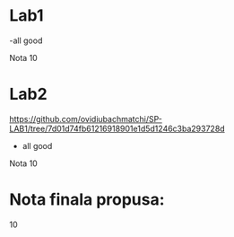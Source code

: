 # Lab1
-all good

Nota 10

# Lab2
https://github.com/ovidiubachmatchi/SP-LAB1/tree/7d01d74fb61216918901e1d5d1246c3ba293728d
- all good

Nota 10

# Nota finala propusa:
10
